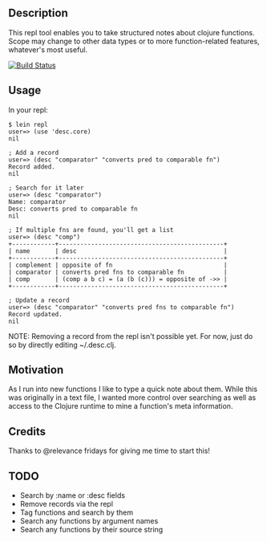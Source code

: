 ## Description

This repl tool enables you to take structured notes about clojure functions. Scope may change to
other data types or to more function-related features, whatever's most useful.

[![Build Status](https://travis-ci.org/cldwalker/desc.png?branch=master)](https://travis-ci.org/cldwalker/desc)

## Usage

In your repl:

```
$ lein repl
user=> (use 'desc.core)
nil

; Add a record
user=> (desc "comparator" "converts pred to comparable fn")
Record added.
nil

; Search for it later
user=> (desc "comparator")
Name: comparator
Desc: converts pred to comparable fn
nil

; If multiple fns are found, you'll get a list
user=> (desc "comp")
+------------+----------------------------------------------+
| name       | desc                                         |
+------------+----------------------------------------------+
| complement | opposite of fn                               |
| comparator | converts pred fns to comparable fn           |
| comp       | (comp a b c) = (a (b (c))) = opposite of ->> |
+------------+----------------------------------------------+

; Update a record
user=> (desc "comparator" "converts pred fns to comparable fn")
Record updated.
nil
```

NOTE: Removing a record from the repl isn't possible yet. For now, just do so by directly editing ~/.desc.clj.

## Motivation

As I run into new functions I like to type a quick note about them. While this was originally in a
text file, I wanted more control over searching as well as access to the Clojure runtime to
mine a function's meta information.


## Credits

Thanks to @relevance fridays for giving me time to start this!

## TODO

* Search by :name or :desc fields
* Remove records via the repl
* Tag functions and search by them
* Search any functions by argument names
* Search any functions by their source string
